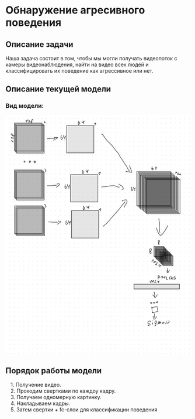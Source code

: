 <h1>Обнаружение агресивного поведения</h1>
<h2>Описание задачи</h2>
Наша задача состоит в том, чтобы мы могли получать видеопоток с камеры видеонаблюдения, найти на видео всех людей и классифицировать их поведение как агрессивное или нет.
<h2>Описание текущей модели</h2>
<h3>Вид модели:</h3>
<img src="./image.jpg">
<h2>Порядок работы модели</h2>
&emsp;1. Получение видео.<br>
&emsp;2. Проходим свертками по каждоу кадру.<br>
&emsp;3. Получаем одномерную картинку.<br>
&emsp;4. Накладываем кадры.<br>
&emsp;5. Затем свертки + fc-слои для классификации поведения
